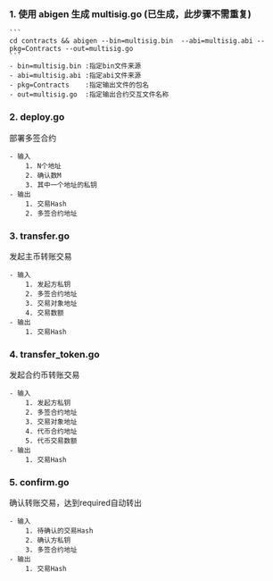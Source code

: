 
### 1.  使用 abigen 生成 multisig.go  (已生成，此步骤不需重复)
    
    ```
    cd contracts && abigen --bin=multisig.bin  --abi=multisig.abi --pkg=Contracts --out=multisig.go
    ```
    - bin=multisig.bin :指定bin文件来源
    - abi=multisig.abi :指定abi文件来源
    - pkg=Contracts    :指定输出文件的包名
    - out=multisig.go  :指定输出合约交互文件名称

### 2.  deploy.go  

部署多签合约

    - 输入
        1. N个地址
        2. 确认数M
        3. 其中一个地址的私钥
    - 输出
        1. 交易Hash
        2. 多签合约地址    

### 3.  transfer.go 

发起主币转账交易

    - 输入
        1. 发起方私钥
        2. 多签合约地址
        3. 交易对象地址
        4. 交易数额
    - 输出
        1. 交易Hash  
    
### 4.  transfer_token.go 

发起合约币转账交易

    - 输入
        1. 发起方私钥
        2. 多签合约地址
        3. 交易对象地址
        4. 代币合约地址
        5. 代币交易数额 
    - 输出
        1. 交易Hash  

### 5.  confirm.go 

确认转账交易，达到required自动转出

    - 输入
        1. 待确认的交易Hash
        2. 确认方私钥
        3. 多签合约地址
    - 输出
        1. 交易Hash  

